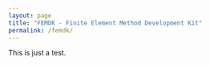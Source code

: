 ```yaml
---
layout: page
title: "FEMDK - Finite Element Method Development Kit"
permalink: /femdk/ 
---
```


This is just a test.

